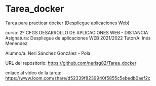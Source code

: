 # Tarea_docker
Tarea para practicar docker (Despliegue aplicaciones Web)

curso: 2º CFGS DESARROLLO DE APLICACIONES WEB - DISTANCIA
Asignatura: Despliegue de aplicaciones WEB 2021/2022
Tutor/A: Inés Menéndez

Alumno/a: Neri Sánchez González - Pola

URL del repositorio:
https://github.com/nerisg82/Tarea_docker

enlace al video de la tarea:
https://www.loom.com/share/d52339f8239940f5855c5ebedb0aef2c
